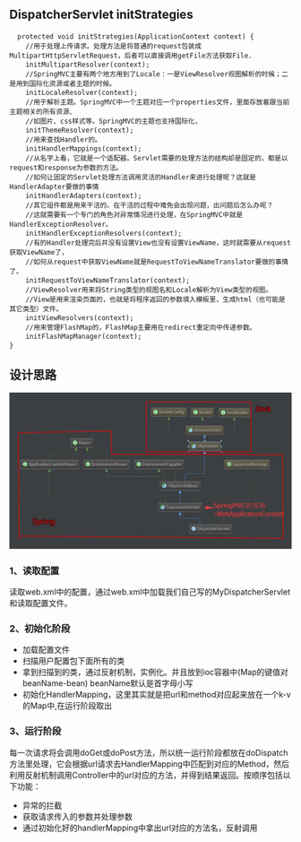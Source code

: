 ## DispatcherServlet initStrategies

```
  protected void initStrategies(ApplicationContext context) {
	//用于处理上传请求。处理方法是将普通的request包装成MultipartHttpServletRequest，后者可以直接调用getFile方法获取File.
	initMultipartResolver(context);
	//SpringMVC主要有两个地方用到了Locale：一是ViewResolver视图解析的时候；二是用到国际化资源或者主题的时候。
	initLocaleResolver(context); 
	//用于解析主题。SpringMVC中一个主题对应一个properties文件，里面存放着跟当前主题相关的所有资源、
	//如图片、css样式等。SpringMVC的主题也支持国际化， 
	initThemeResolver(context);
	//用来查找Handler的。
	initHandlerMappings(context);
	//从名字上看，它就是一个适配器。Servlet需要的处理方法的结构却是固定的，都是以request和response为参数的方法。
	//如何让固定的Servlet处理方法调用灵活的Handler来进行处理呢？这就是HandlerAdapter要做的事情
	initHandlerAdapters(context);
	//其它组件都是用来干活的。在干活的过程中难免会出现问题，出问题后怎么办呢？
	//这就需要有一个专门的角色对异常情况进行处理，在SpringMVC中就是HandlerExceptionResolver。
	initHandlerExceptionResolvers(context);
	//有的Handler处理完后并没有设置View也没有设置ViewName，这时就需要从request获取ViewName了，
	//如何从request中获取ViewName就是RequestToViewNameTranslator要做的事情了。
	initRequestToViewNameTranslator(context);
	//ViewResolver用来将String类型的视图名和Locale解析为View类型的视图。
	//View是用来渲染页面的，也就是将程序返回的参数填入模板里，生成html（也可能是其它类型）文件。
	initViewResolvers(context);
	//用来管理FlashMap的，FlashMap主要用在redirect重定向中传递参数。
	initFlashMapManager(context); 
}

```

## 设计思路
 ![springmvc](
  ./springmvc.png)

### 1、读取配置
读取web.xml中的配置，通过web.xml中加载我们自己写的MyDispatcherServlet和读取配置文件。
### 2、初始化阶段
- 加载配置文件
- 扫描用户配置包下面所有的类
- 拿到扫描到的类，通过反射机制，实例化。并且放到ioc容器中(Map的键值对  beanName-bean) beanName默认是首字母小写
- 初始化HandlerMapping，这里其实就是把url和method对应起来放在一个k-v的Map中,在运行阶段取出
### 3、运行阶段
每一次请求将会调用doGet或doPost方法，所以统一运行阶段都放在doDispatch方法里处理，它会根据url请求去HandlerMapping中匹配到对应的Method，然后利用反射机制调用Controller中的url对应的方法，并得到结果返回。按顺序包括以下功能：
- 异常的拦截
- 获取请求传入的参数并处理参数
- 通过初始化好的handlerMapping中拿出url对应的方法名，反射调用

